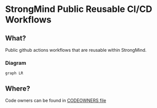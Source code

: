 # StrongMind Public Reusable CI/CD Workflows

## What?

Public github actions workflows that are reusable within StrongMind.

### Diagram

```mermaid
graph LR

```

## Where?

Code owners can be found in [CODEOWNERS file](./CODEOWNERS)
